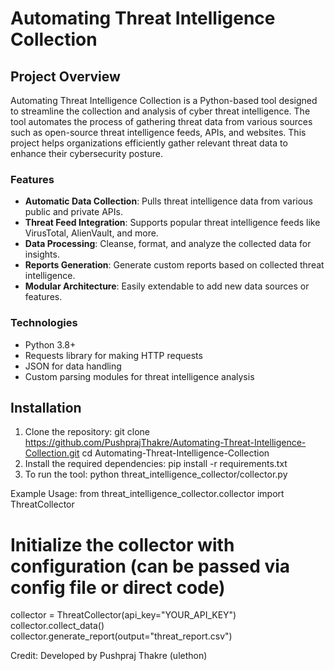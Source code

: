 # Automating Threat Intelligence Collection

## Project Overview

Automating Threat Intelligence Collection is a Python-based tool designed to streamline the collection and analysis of cyber threat intelligence. The tool automates the process of gathering threat data from various sources such as open-source threat intelligence feeds, APIs, and websites. This project helps organizations efficiently gather relevant threat data to enhance their cybersecurity posture.

### Features
- **Automatic Data Collection**: Pulls threat intelligence data from various public and private APIs.
- **Threat Feed Integration**: Supports popular threat intelligence feeds like VirusTotal, AlienVault, and more.
- **Data Processing**: Cleanse, format, and analyze the collected data for insights.
- **Reports Generation**: Generate custom reports based on collected threat intelligence.
- **Modular Architecture**: Easily extendable to add new data sources or features.

### Technologies
- Python 3.8+
- Requests library for making HTTP requests
- JSON for data handling
- Custom parsing modules for threat intelligence analysis

## Installation

1. Clone the repository:
   git clone https://github.com/PushprajThakre/Automating-Threat-Intelligence-Collection.git
   cd Automating-Threat-Intelligence-Collection
2. Install the required dependencies:
  pip install -r requirements.txt
3. To run the tool:
  python threat_intelligence_collector/collector.py

Example Usage:
from threat_intelligence_collector.collector import ThreatCollector
# Initialize the collector with configuration (can be passed via config file or direct code)
collector = ThreatCollector(api_key="YOUR_API_KEY")
collector.collect_data()
collector.generate_report(output="threat_report.csv")

Credit:
Developed by Pushpraj Thakre (ulethon)
